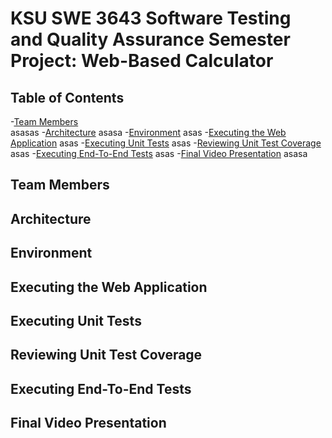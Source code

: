 # KSU SWE 3643 Software Testing and Quality Assurance Semester Project: Web-Based Calculator

## Table of Contents

-[Team Members](#team-members)<br>
asasas
-[Architecture](#architecture)
asasa
-[Environment](#environment)
asas
-[Executing the Web Application](#executing-the-web-application)
asas
-[Executing Unit Tests](#executing-unit-tests)
asas
-[Reviewing Unit Test Coverage](#reviewing-unit-test-coverage)
asas
-[Executing End-To-End Tests](#executing-end-to-end-tests)
asas
-[Final Video Presentation](#final-video-presentation-)
asasa

## Team Members

## Architecture

## Environment

## Executing the Web Application

## Executing Unit Tests

## Reviewing Unit Test Coverage

## Executing End-To-End Tests

## Final Video Presentation 